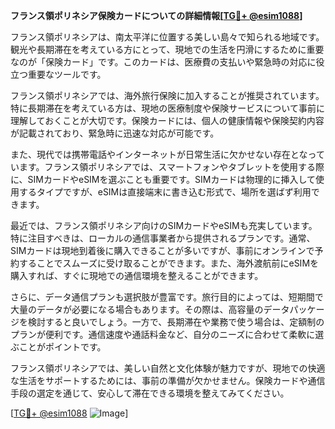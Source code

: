**フランス領ポリネシア保険カードについての詳細情報[[TG💪+ @esim1088](https://t.me/s/esim1088)]**

フランス領ポリネシアは、南太平洋に位置する美しい島々で知られる地域です。観光や長期滞在を考えている方にとって、現地での生活を円滑にするために重要なのが「保険カード」です。このカードは、医療費の支払いや緊急時の対応に役立つ重要なツールです。

フランス領ポリネシアでは、海外旅行保険に加入することが推奨されています。特に長期滞在を考えている方は、現地の医療制度や保険サービスについて事前に理解しておくことが大切です。保険カードには、個人の健康情報や保険契約内容が記載されており、緊急時に迅速な対応が可能です。

また、現代では携帯電話やインターネットが日常生活に欠かせない存在となっています。フランス領ポリネシアでは、スマートフォンやタブレットを使用する際に、SIMカードやeSIMを選ぶことも重要です。SIMカードは物理的に挿入して使用するタイプですが、eSIMは直接端末に書き込む形式で、場所を選ばず利用できます。

最近では、フランス領ポリネシア向けのSIMカードやeSIMも充実しています。特に注目すべきは、ローカルの通信事業者から提供されるプランです。通常、SIMカードは現地到着後に購入できることが多いですが、事前にオンラインで予約することでスムーズに受け取ることができます。また、海外渡航前にeSIMを購入すれば、すぐに現地での通信環境を整えることができます。

さらに、データ通信プランも選択肢が豊富です。旅行目的によっては、短期間で大量のデータが必要になる場合もあります。その際は、高容量のデータパッケージを検討すると良いでしょう。一方で、長期滞在や業務で使う場合は、定額制のプランが便利です。通信速度や通話料金など、自分のニーズに合わせて柔軟に選ぶことがポイントです。

フランス領ポリネシアでは、美しい自然と文化体験が魅力ですが、現地での快適な生活をサポートするためには、事前の準備が欠かせません。保険カードや通信手段の選定を通じて、安心して滞在できる環境を整えてみてください。

[[TG💪+ @esim1088](https://t.me/s/esim1088) ![Image](https://i.postimg.cc/Y0z9fWf4/image.png)]